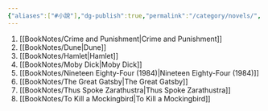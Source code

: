 ```yaml
---
{"aliases":["#小說"],"dg-publish":true,"permalink":"/category/novels/","dgPassFrontmatter":true,"created":"2024-11-28T14:07:02.619+08:00","updated":"2024-11-28T14:37:33.390+08:00"}
---
```


1. [[BookNotes/Crime and Punishment\|Crime and Punishment]]
2. [[BookNotes/Dune\|Dune]]
3. [[BookNotes/Hamlet\|Hamlet]]
4. [[BookNotes/Moby Dick\|Moby Dick]]
5. [[BookNotes/Nineteen Eighty-Four (1984)\|Nineteen Eighty-Four (1984)]]
6. [[BookNotes/The Great Gatsby\|The Great Gatsby]]
7. [[BookNotes/Thus Spoke Zarathustra\|Thus Spoke Zarathustra]]
8. [[BookNotes/To Kill a Mockingbird\|To Kill a Mockingbird]]